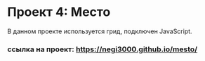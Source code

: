 # Проект 4: Место

В данном проекте используется грид, подключен JavaScript.

### ссылка на проект: https://negi3000.github.io/mesto/
